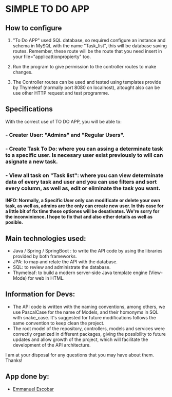 # SIMPLE TO DO APP
 
## How to configure

1) "To Do APP" used SQL database, so required configure an instance and schema in MySQL with the name "Task_list", this will be database saving routes. Remember, these route will be the route that you need insert in your file="applicattionpropierty" too.

2) Run the program to give permission to the controller routes to make changes.

3) The Controller routes can be used and tested using templates provide by Thymeleaf (normally port 8080 on localhost), altought also can be use other HTTP request and test programme.


## Specifications
With the correct use of TO DO APP, you will be able to:
### - Creater User: "Admins" and "Regular Users". 
### - Create Task To Do: where you can assing a determinate task to a specific user. Is necesary user exist previously to will can asignate a new task.
### - View all task on "Task list": where you can view determinate data of every task and user and you can use filters and sort every column, as well as, edit or eliminate the task you want.

#### INFO: Normally, a Specific User only can modificate or delete your own task, as well as, admins are the only can create new user. In this case for a little bit of fix time these optiones will be desativates. We're sorry for the inconvinience. I hope to fix that and also other details as well as posible.

## Main technologies used:
- Java / Spring / SpringBoot : to write the API code by using the libraries provided by both frameworks.
- JPA: to map and relate the API with the database.
- SQL: to review and administrate the database.
- Thymeleaf: to build a modern server-side Java template engine (View-Mode) for web in HTML.

## Information for Devs:
- The API code is written with the naming conventions, among others, we use PascalCase for the name of Models, and their homonyms in SQL with snake_case. It's suggested for future modifications follows the same convention to keep clean the project.
- The root model of the repository, controllers, models and services were correctly organized in different packages, giving the possibility to future updates and allow growth of the project, which will facilitate the development of the API architecture.

I am at your disposal for any questions that you may have about them. Thanks!

## App done by:
- [Emmanuel Escobar](https://github.com/Emmascobar)
